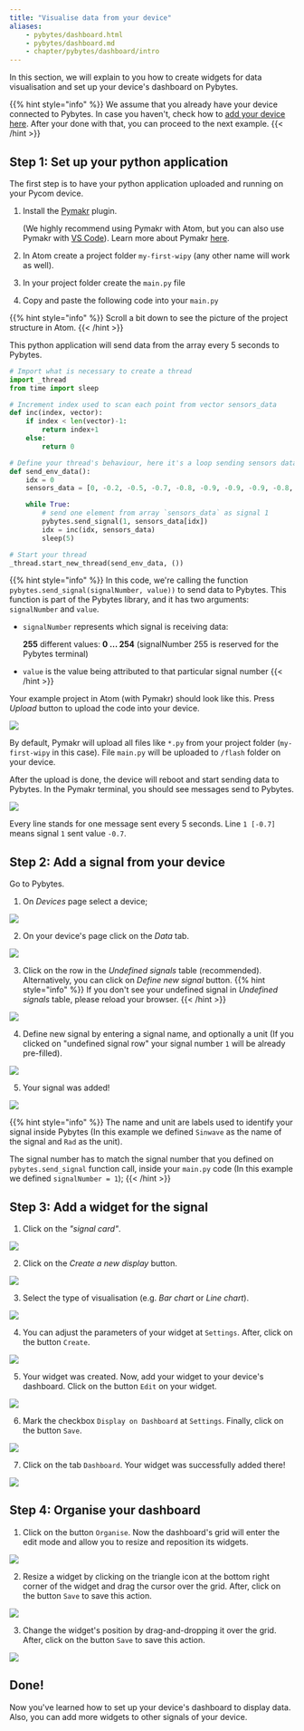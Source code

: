 ```yaml
---
title: "Visualise data from your device"
aliases:
    - pybytes/dashboard.html
    - pybytes/dashboard.md
    - chapter/pybytes/dashboard/intro
---
```


In this section, we will explain to you how to create widgets for data visualisation and set up your device's dashboard on Pybytes.

{{% hint style="info" %}}
We assume that you already have your device connected to Pybytes. In case you haven't, check how to [add your device here](connect/). After your done with that, you can proceed to the next example.
{{< /hint >}}

## Step 1: Set up your python application

The first step is to have your python application uploaded and running on your Pycom device.

1. Install the [Pymakr](https://atom.io/packages/pymakr) plugin.

    (We highly recommend using Pymakr with Atom, but you can also use Pymakr with [VS Code](https://marketplace.visualstudio.com/items?itemName=pycom.Pymakr)). Learn more about Pymakr [here](pymakr/).
2. In Atom create a project folder `my-first-wipy` (any other name will work as well).
4. In your project folder create the `main.py` file
3. Copy and paste the following code into your `main.py`

{{% hint style="info" %}}
Scroll a bit down to see the picture of the project structure in Atom.
{{< /hint >}}

This python application will send data from the array every 5 seconds to Pybytes.

```python
# Import what is necessary to create a thread
import _thread
from time import sleep

# Increment index used to scan each point from vector sensors_data
def inc(index, vector):
    if index < len(vector)-1:
        return index+1
    else:
        return 0

# Define your thread's behaviour, here it's a loop sending sensors data every 5 seconds
def send_env_data():
    idx = 0
    sensors_data = [0, -0.2, -0.5, -0.7, -0.8, -0.9, -0.9, -0.9, -0.8, -0.6, -0.4, -0.2, 0, 0.3, 0.5, 0.7, 0.8, 0.9, 0.9, 0.9, 0.8, 0.6, 0.4, 0.1]

    while True:
        # send one element from array `sensors_data` as signal 1
        pybytes.send_signal(1, sensors_data[idx])
        idx = inc(idx, sensors_data)
        sleep(5)

# Start your thread
_thread.start_new_thread(send_env_data, ())
```

{{% hint style="info" %}}
In this code, we're calling the function `pybytes.send_signal(signalNumber, value))` to send data to Pybytes. This function is part of the Pybytes library, and it has two arguments: `signalNumber` and `value`.

* `signalNumber` represents which signal is receiving data:

    **255** different values: **0 ... 254** (signalNumber 255 is reserved for the Pybytes terminal)
* `value` is the value being attributed to that particular signal number
{{< /hint >}}

Your example project in Atom (with Pymakr) should look like this.
Press *Upload* button to upload the code into your device.

![](/gitbook/assets/pybytes/dashboard/pymakr-with-example-code.png)

By default, Pymakr will upload all files like `*.py` from your project folder (`my-first-wipy` in this case).
File `main.py` will be uploaded to `/flash` folder on your device.

After the upload is done, the device will reboot and start sending data to Pybytes.
In the Pymakr terminal, you should see messages send to Pybytes.

![](/gitbook/assets/pybytes/dashboard/device-sending-messsages.png)

Every line stands for one message sent every 5 seconds. Line `1 [-0.7]` means signal `1` sent value `-0.7`.

## Step 2: Add a signal from your device

Go to Pybytes.

1. On *Devices* page select a device;

![](/gitbook/assets/01%20%281%29.gif)

2. On your device's page click on the *Data* tab.

![](/gitbook/assets/02-1.png)

3. Click on the row in the *Undefined signals* table (recommended). Alternatively, you can click on *Define new signal* button.
{{% hint style="info" %}}
If you don't see your undefined signal in *Undefined signals* table, please reload your browser.
{{< /hint >}}

![](/gitbook/assets/pybytes/dashboard/undefined-signals-table.png)

4. Define new signal by entering a signal name, and optionally a unit (If you clicked on "undefined signal row" your signal number `1` will be already pre-filled).

![](/gitbook/assets/pybytes/dashboard/define-new-signal.png)

5. Your signal was added!

![](/gitbook/assets/pybytes/dashboard/signal-was-added.png)

{{% hint style="info" %}}
The name and unit are labels used to identify your signal inside Pybytes (In this example we defined `Sinwave` as the name of the signal and `Rad` as the unit).

The signal number has to match the signal number that you defined on `pybytes.send_signal` function call, inside your `main.py` code (In this example we defined `signalNumber = 1`);
{{< /hint >}}

## Step 3: Add a widget for the signal

1. Click on the *"signal card"*.

![](/gitbook/assets/01.png)

2. Click on the *Create a new display* button.

![](/gitbook/assets/02-1%20%281%29.png)

3. Select the type of visualisation (e.g. *Bar chart* or *Line chart*).

![](/gitbook/assets/03.gif)

4. You can adjust the parameters of your widget at `Settings`. After, click on the button `Create`.

![](/gitbook/assets/04-1.png)

5. Your widget was created. Now, add your widget to your device's dashboard. Click on the button `Edit` on your widget.

![](/gitbook/assets/05-1.png)

6. Mark the checkbox `Display on Dashboard` at `Settings`. Finally, click on the button `Save`.

![](/gitbook/assets/06.gif)

7. Click on the tab `Dashboard`. Your widget was successfully added there!

![](/gitbook/assets/07.png)

## Step 4: Organise your dashboard

1. Click on the button `Organise`. Now the dashboard's grid will enter the edit mode and allow you to resize and reposition its widgets.

![](/gitbook/assets/edit-mode%20%281%29.gif)

2. Resize a widget by clicking on the triangle icon at the bottom right corner of the widget and drag the cursor over the grid. After, click on the button `Save` to save this action.

![](/gitbook/assets/02-1.gif)

3. Change the widget's position by drag-and-dropping it over the grid. After, click on the button `Save` to save this action.

![](/gitbook/assets/03-1.gif)

## Done!

Now you've learned how to set up your device's dashboard to display data. Also, you can add more widgets to other signals of your device.

